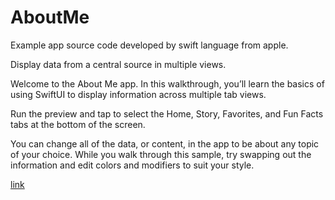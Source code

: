 # AboutMe

Example app source code developed by swift language from apple.

Display data from a central source in multiple views.

Welcome to the About Me app. In this walkthrough, you’ll learn the basics of using SwiftUI to display information across multiple tab views.

Run the preview and tap to select the Home, Story, Favorites, and Fun Facts tabs at the bottom of the screen.

You can change all of the data, or content, in the app to be about any topic of your choice. While you walk through this sample, try swapping out the information and edit colors and modifiers to suit your style.



[link](https://developer.apple.com/tutorials/sample-apps/aboutme)
